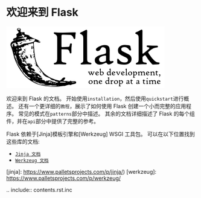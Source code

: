 # 欢迎来到 Flask

[![Flask: web development, one drop at a time](../_static/flask-logo.png)](https://palletsprojects.com/p/flask/)

欢迎来到 Flask 的文档。
开始使用`installation`，然后使用`quickstart`进行概述。
还有一个更详细的`教程`，展示了如何使用 Flask 创建一个小而完整的应用程序。
常见的模式在`patterns`部分中描述。
其余的文档详细描述了 Flask 的每个组件，并在`api`部分中提供了完整的参考。

Flask 依赖于[Jinja]模板引擎和[Werkzeug] WSGI 工具包。
可以在以下位置找到这些库的文档:

- [`Jinja 文档`](http://jinja.pocoo.org/docs)
- [`Werkzeug 文档`](http://werkzeug.pocoo.org/docs)

[jinja]: https://www.palletsprojects.com/p/jinja/)
[werkzeug]: https://www.palletsprojects.com/p/werkzeug/

.. include:: contents.rst.inc
